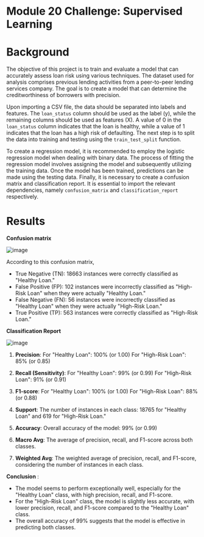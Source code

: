 # Module 20 Challenge: Supervised Learning

# Background

The objective of this project is to train and evaluate a model that can accurately assess loan risk using various techniques. The dataset used for analysis comprises previous lending activities from a peer-to-peer lending services company. The goal is to create a model that can determine the creditworthiness of borrowers with precision. 

Upon importing a CSV file, the data should be separated into labels and features. The `loan_status` column should be used as the label (y), while the remaining columns should be used as features (X). A value of 0 in the `loan_status` column indicates that the loan is healthy, while a value of 1 indicates that the loan has a high risk of defaulting. The next step is to split the data into training and testing using the `train_test_split` function.

To create a regression model, it is recommended to employ the logistic regression model when dealing with binary data. The process of fitting the regression model involves assigning the model and subsequently utilizing the training data. Once the model has been trained, predictions can be made using the testing data. Finally, it is necessary to create a confusion matrix and classification report. It is essential to import the relevant dependencies, namely `confusion_matrix` and `classification_report` respectively. 


# Results

**Confusion matrix**

![image](https://github.com/lakigit/credit-risk-classification/assets/138610916/1babec63-7f6b-4c9b-883f-24c6e2bedba4)

According to this confusion matrix, 

* True Negative (TN): 18663 instances were correctly classified as "Healthy Loan."
* False Positive (FP): 102 instances were incorrectly classified as "High-Risk Loan" when they were actually "Healthy Loan."
* False Negative (FN): 56 instances were incorrectly classified as "Healthy Loan" when they were actually "High-Risk Loan."
* True Positive (TP): 563 instances were correctly classified as "High-Risk Loan."


**Classification Report**

![image](https://github.com/lakigit/credit-risk-classification/assets/138610916/5cfc167b-b1d7-438d-b30a-c4c0673112fe)

1. **Precision**:
For "Healthy Loan": 100% (or 1.00)
For "High-Risk Loan": 85% (or 0.85)

2. **Recall (Sensitivity)**:
For "Healthy Loan": 99% (or 0.99)
For "High-Risk Loan": 91% (or 0.91)

3. **F1-score**:
For "Healthy Loan": 100% (or 1.00)
For "High-Risk Loan": 88% (or 0.88)

4. **Support**:
The number of instances in each class: 18765 for "Healthy Loan" and 619 for "High-Risk Loan."

5. **Accuracy**:
Overall accuracy of the model: 99% (or 0.99)

6. **Macro Avg**:
The average of precision, recall, and F1-score across both classes.

7. **Weighted Avg**:
The weighted average of precision, recall, and F1-score, considering the number of instances in each class.

**Conclusion** : 

- The model seems to perform exceptionally well, especially for the "Healthy Loan" class, with high precision, recall, and F1-score.
- For the "High-Risk Loan" class, the model is slightly less accurate, with lower precision, recall, and F1-score compared to the "Healthy Loan" class.
- The overall accuracy of 99% suggests that the model is effective in predicting both classes.
